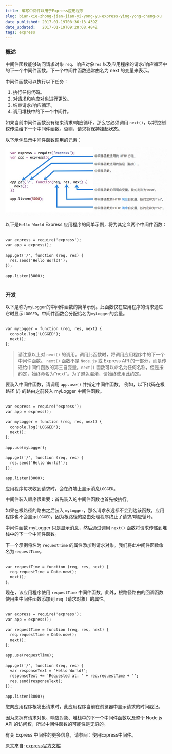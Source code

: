 ```yaml
---
title: 编写中间件以用于Express应用程序
slug: bian-xie-zhong-jian-jian-yi-yong-yu-express-ying-yong-cheng-xu
date_published: 2017-01-19T08:36:13.439Z
date_updated:   2017-01-19T09:28:08.484Z
tags: express
---
```


### 概述

中间件函数能够访问请求对象 `req`、响应对象`res` 以及应用程序的请求/响应循环中的下一个中间件函数。下一个中间件函数通常由名为 next 的变量来表示。

中间件函数可以执行以下任务：

   1. 执行任何代码。
   2. 对请求和响应对象进行更改。
   3. 结束请求/响应循环。
   4. 调用堆栈中的下一个中间件。

如果当前中间件函数没有结束请求/响应循环，那么它必须调用 `next()`，以将控制权传递给下一个中间件函数。否则，请求将保持挂起状态。

以下示例显示中间件函数调用的元素：

![](/content/images/2017/01/BE42B99E-D7F1-48A6-9BEA-A356FF970DB3.png)

以下是`Hello World` Express 应用程序的简单示例，将为其定义两个中间件函数：

```

var express = require('express');
var app = express();

app.get('/', function (req, res) {
  res.send('Hello World!');
});

app.listen(3000);


```

### 开发

以下是称为`myLogger`的中间件函数的简单示例。此函数仅在应用程序的请求通过它时显示`LOGGED`。中间件函数会分配给名为`myLogger`的变量。

```

var myLogger = function (req, res, next) {
  console.log('LOGGED');
  next();
};

```

> 请注意以上对 `next()` 的调用。调用此函数时，将调用应用程序中的下一个中间件函数。 `next()` 函数不是 `Node.js` 或 Express API 的一部分，而是传递给中间件函数的第三自变量。`next()` 函数可以命名为任何名称，但是按约定，始终命名为“next”。为了避免混淆，请始终使用此约定。

要装入中间件函数，请调用 `app.use()` 并指定中间件函数。 例如，以下代码在根路径 (/) 的路由之前装入 myLogger 中间件函数。

```

var express = require('express');
var app = express();

var myLogger = function (req, res, next) {
  console.log('LOGGED');
  next();
};

app.use(myLogger);

app.get('/', function (req, res) {
  res.send('Hello World!');
});

app.listen(3000);

```

应用程序每次收到请求时，会在终端上显示消息`LOGGED`。

中间件装入顺序很重要：首先装入的中间件函数也首先被执行。

如果在根路径的路由之后装入 `myLogger`，那么请求永远都不会到达该函数，应用程序也不会显示`LOGGED`，因为根路径的路由处理程序终止了请求/响应循环。

中间件函数 myLogger 只是显示消息，然后通过调用 `next()` 函数将请求传递到堆栈中的下一个中间件函数。

下一个示例将名为 `requestTime` 的属性添加到请求对象。我们将此中间件函数命名为`requestTime`。

```

var requestTime = function (req, res, next) {
  req.requestTime = Date.now();
  next();
};

```

现在，该应用程序使用 `requestTime` 中间件函数。此外，根路径路由的回调函数使用由中间件函数添加到 `req`（请求对象）的属性。

```

var express = require('express');
var app = express();

var requestTime = function (req, res, next) {
  req.requestTime = Date.now();
  next();
};

app.use(requestTime);

app.get('/', function (req, res) {
  var responseText = 'Hello World!';
  responseText += 'Requested at: ' + req.requestTime + '';
  res.send(responseText);
});

app.listen(3000);

```

您向应用程序根发出请求时，此应用程序当前在浏览器中显示请求的时间戳记。

因为您拥有请求对象、响应对象、堆栈中的下一个中间件函数以及整个 Node.js API 的访问权，所以中间件函数的可能性是无穷的。

有关 Express 中间件的更多信息，请参阅：使用Express中间件。

原文來自: [express官方文檔](http://expressjs.com/zh-cn/guide/writing-middleware.html)
